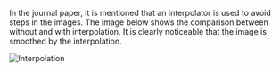 In the journal paper, it is mentioned that an interpolator is used to avoid steps in the images. The image below shows the comparison between without and with interpolation. It is clearly noticeable that the image is smoothed by the interpolation.

![Interpolation](https://github.com/user-attachments/assets/0db3a64e-3c4b-4486-9c53-2533a47ee4a1)

